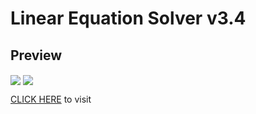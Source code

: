 # Linear Equation Solver v3.4

## Preview

<img src="preview1.jpeg" align="center" />
<img src="preview2.jpeg" align="center" />

[CLICK HERE](https://the-suraj.github.io/linear-equation-solver/) to visit
